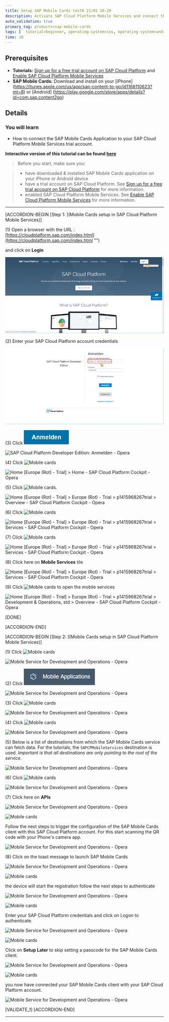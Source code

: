 ```yaml
---
title: Setup SAP Mobile Cards test0 21/01 10-20
description: Activate SAP Cloud Platform Mobile Services and connect the SAP Mobile Cards Application to your trial account.
auto_validation: true
primary_tag: products>sap-mobile-cards
tags: [  tutorial>beginner, operating-system>ios, operating-system>android, topic>mobile, products>sap-cloud-platform, products>sap-mobile-cards ]
time: 10
---
```


## Prerequisites

- **Tutorials:** [Sign up for a free trial account on SAP Cloud Platform](https://www.sap.com/developer/tutorials/hcp-create-trial-account.html) and [Enable SAP Cloud Platform Mobile Services](https://www.sap.com/developer/tutorials/fiori-ios-hcpms-setup.html)
- **SAP Mobile Cards:** Download and install on your [iPhone] (https://itunes.apple.com/us/app/sap-content-to-go/id1168110623?mt=8) or [Android] (https://play.google.com/store/apps/details?id=com.sap.content2go)

## Details

### You will learn

 - How to connect the SAP Mobile Cards Application to your SAP Cloud Platform Mobile Services trial account.

**Interactive version of this tutorial can be found [here](https://www.sap.com/germany/developer/tutorial-navigator/mobile-interactive-tutorials/content2go/setup.html)**

> Before you start, make sure you:

> - have downloaded & installed SAP Mobile Cards application on your iPhone or Android device
> - have a trial account on SAP Cloud Platform. See [Sign up for a free trial account on SAP Cloud Platform](https://www.sap.com/developer/tutorials/hcp-create-trial-account.html) for more information.
> - enabled SAP Cloud Platform Mobile Services. See [Enable SAP Cloud Platform Mobile Services](https://www.sap.com/developer/tutorials/fiori-ios-hcpms-setup.html) for more information.


---
[ACCORDION-BEGIN [Step 1: ](Mobile Cards setup in SAP Cloud Platform Mobile Services)]



\(1\) Open a browser with the URL : [https://cloudplatform.sap.com/index.html](https://cloudplatform.sap.com/index.html "")

and click  on  **Login**

![Overview | SAP Cloud Platform - Opera](Markdown_files/img_0.png)


\(2\) Enter your SAP Cloud Platform account credentials

![SAP Cloud Platform Developer Edition: Anmelden - Opera](Markdown_files/img_000.png)


\(3\) Click ![Mobile cards](Markdown_files/fieldicon.png)

![SAP Cloud Platform Developer Edition: Anmelden - Opera](Markdown_files/img_001.png)


\(4\) Click ![Mobile cards](Markdown_files/fieldicon_2.png)

![Home [Europe (Rot) - Trial] > Home - SAP Cloud Platform Cockpit - Opera](Markdown_files/img_002.png "Home [Europe Rot - Trial]  Home - SAP Cloud Platform Cockpit - Opera")




\(5\) Click ![Mobile cards](Markdown_files/fieldicon_3.png).

![Home [Europe (Rot) - Trial] > Europe (Rot) - Trial > p1415968267trial > Overview - SAP Cloud Platform Cockpit - Opera](Markdown_files/img_003.png "Home [Europe Rot - Trial]  Europe Rot - Trial  p1415968267trial  Overview - SAP Cloud Platform Cockpit - Opera")


\(6\) Click ![Mobile cards](Markdown_files/fieldicon00.png)

![Home [Europe (Rot) - Trial] > Europe (Rot) - Trial > p1415968267trial > Services - SAP Cloud Platform Cockpit - Opera](Markdown_files/img_004.png "Home [Europe Rot - Trial]  Europe Rot - Trial  p1415968267trial  Services - SAP Cloud Platform Cockpit - Opera")


\(7\) Click ![Mobile cards](Markdown_files/fieldicon_4.png)

![Home [Europe (Rot) - Trial] > Europe (Rot) - Trial > p1415968267trial > Services - SAP Cloud Platform Cockpit - Opera](Markdown_files/img_005.png "Home [Europe Rot - Trial]  Europe Rot - Trial  p1415968267trial  Services - SAP Cloud Platform Cockpit - Opera")


\(8\) Click here on  **Mobile Services**  tile

![Home [Europe (Rot) - Trial] > Europe (Rot) - Trial > p1415968267trial > Services - SAP Cloud Platform Cockpit - Opera](Markdown_files/img_006.png "Home [Europe Rot - Trial]  Europe Rot - Trial  p1415968267trial  Services - SAP Cloud Platform Cockpit - Opera")


\(9\) Click ![Mobile cards](Markdown_files/fieldicon_200.png) to open the mobile services

![Home [Europe (Rot) - Trial] > Europe (Rot) - Trial > p1415968267trial > Development & Operations, std > Overview - SAP Cloud Platform Cockpit - Opera](Markdown_files/img_007.png "Home [Europe Rot - Trial]  Europe Rot - Trial  p1415968267trial  Development  Operations, std Overview - SAP Cloud Platform Cockpit - Opera")

[DONE]

[ACCORDION-END]

[ACCORDION-BEGIN [Step 2: ](Mobile Cards setup in SAP Cloud Platform Mobile Services)]



\(1\) Click ![Mobile cards](Markdown_files/fieldicon_14.png)

![Mobile Service for Development and Operations - Opera](Markdown_files/img_008.png)


\(2\) Click ![Mobile cards](Markdown_files/fieldicon_15.png)

![Mobile Service for Development and Operations - Opera](Markdown_files/img_009.png)


\(3\) Click ![Mobile cards](Markdown_files/fieldicon_5.png)

![Mobile Service for Development and Operations - Opera](Markdown_files/img_010.png)


\(4\) Click ![Mobile cards](Markdown_files/fieldicon_18.png)

![Mobile Service for Development and Operations - Opera](Markdown_files/img_011.png)


\(5\) Below is a list of destinations from which the SAP Mobile Cards service can fetch data. For the tutorials, the `SAPCPMobileServices` destination is used.  *Important is that all destinations are only pointing to the root of the service.*

![Mobile Service for Development and Operations - Opera](Markdown_files/img_012.png)


\(6\) Click ![Mobile cards](Markdown_files/fieldicon01.png)

![Mobile Service for Development and Operations - Opera](Markdown_files/img_013.png)


\(7\) Click here on  **APIs**

![Mobile Service for Development and Operations - Opera](Markdown_files/img_014.png)


![Mobile cards](Markdown_files/info_word.png)

Follow the next steps to trigger the configuration of the SAP Mobile Cards client with this SAP Cloud Platform account. For this start scanning the QR code with your Phone's camera app.





![Mobile Service for Development and Operations - Opera](Markdown_files/img_015.png)


\(8\) Click on the toast message to launch SAP Mobile Cards

![Mobile Service for Development and Operations - Opera](Markdown_files/img_016.png)


![Mobile cards](Markdown_files/info_word00.png)

the device will start the registration follow the next steps to authenticate





![Mobile Service for Development and Operations - Opera](Markdown_files/img_017.png)


![Mobile cards](Markdown_files/info_word01.png)

Enter your SAP Cloud Platform credentials and click on Logon to authenticate.





![Mobile Service for Development and Operations - Opera](Markdown_files/img_018.png)


![Mobile cards](Markdown_files/info_word02.png)

Click on  **Setup Later**  to skip setting a passcode for the SAP Mobile Cards client.



![Mobile Service for Development and Operations - Opera](Markdown_files/img_019.png)


![Mobile cards](Markdown_files/info_word03.png)

you now have connected your SAP Mobile Cards client with your SAP Cloud Platform account.


![Mobile Service for Development and Operations - Opera](Markdown_files/img_020.png)


[VALIDATE_1]
[ACCORDION-END]


---
